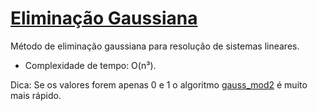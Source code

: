 # [Eliminação Gaussiana](gauss.cpp)

<!-- DESCRIPTION -->
Método de eliminação gaussiana para resolução de sistemas lineares.
<!-- DESCRIPTION -->

- Complexidade de tempo: O(n³).


Dica: Se os valores forem apenas 0 e 1 o algoritmo [gauss_mod2](gauss_mod2.cpp) é muito mais rápido. 
